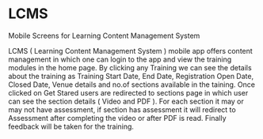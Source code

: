 # LCMS
Mobile Screens for Learning Content Management System

LCMS ( Learning Content Management System ) mobile app offers content management in which one can login to the app and view the training modules in the home page. By clicking any Training we can see the details about the training as Training Start Date, End Date, Registration Open Date, Closed Date, Venue details and no.of sections available in the taining. Once clicked on Get Stared users are redirected to sections page in which user can see the section details ( Video and PDF ). For each section it may or may not have assessment, if section has assessment it will redirect to Assessment after completing the video or after PDF is read. Finally feedback will be taken for the training.

